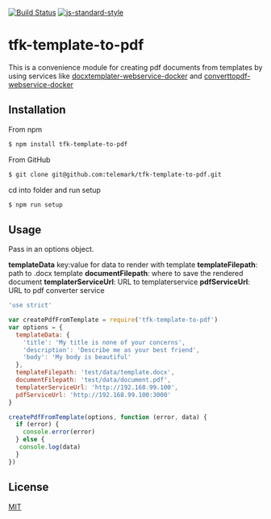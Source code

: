 [![Build Status](https://travis-ci.org/telemark/tfk-template-to-pdf.svg?branch=master)](https://travis-ci.org/telemark/tfk-template-to-pdf)
[![js-standard-style](https://img.shields.io/badge/code%20style-standard-brightgreen.svg?style=flat)](https://github.com/feross/standard)
# tfk-template-to-pdf
This is a convenience module for creating pdf documents from templates by using services 
like [docxtemplater-webservice-docker](https://github.com/telemark/docxtemplater-webservice-docker) and [converttopdf-webservice-docker](https://github.com/telemark/converttopdf-webservice-docker)

## Installation

From npm

```sh
$ npm install tfk-template-to-pdf
```

From GitHub

```sh
$ git clone git@github.com:telemark/tfk-template-to-pdf.git
```

cd into folder and run setup

```sh
$ npm run setup
```

## Usage

Pass in an options object.

**templateData** key:value for data to render with template
**templateFilepath**: path to .docx template
**documentFilepath**: where to save the rendered document
**templaterServiceUrl**: URL to templaterservice
**pdfServiceUrl**: URL to pdf converter service

```javascript
'use strict'

var createPdfFromTemplate = require('tfk-template-to-pdf')
var options = {
  templateData: {
    'title': 'My title is none of your concerns',
    'description': 'Describe me as your best friend',
    'body': 'My body is beautiful'
  },
  templateFilepath: 'test/data/template.docx',
  documentFilepath: 'test/data/document.pdf',
  templaterServiceUrl: 'http://192.168.99.100',
  pdfServiceUrl: 'http://192.168.99.100:3000'
}

createPdfFromTemplate(options, function (error, data) {
  if (error) {
    console.error(error)
  } else {
   console.log(data)
  }
})

```

## License
[MIT](LICENSE)